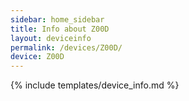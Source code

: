 ```yaml
---
sidebar: home_sidebar
title: Info about Z00D
layout: deviceinfo
permalink: /devices/Z00D/
device: Z00D
---
```

{% include templates/device_info.md %}
